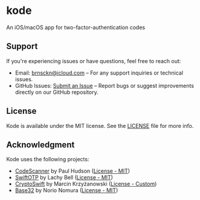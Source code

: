 # kode
An iOS/macOS app for two-factor-authentication codes

## Support
If you're experiencing issues or have questions, feel free to reach out:
- Email: [brnsckn@icloud.com](mailto:brnsckn+kode@icloud.com) – For any support inquiries or technical issues.
- GitHub Issues: [Submit an Issue](https://github.com/boranseckin/kode/issues/new/choose) – Report bugs or suggest improvements directly on our GitHub repository.

## License
Kode is available under the MIT license. See the [LICENSE](LICENSE) file for more info.

## Acknowledgment
Kode uses the following projects:
* [CodeScanner](https://github.com/twostraws/CodeScanner) by Paul Hudson ([License - MIT](https://github.com/twostraws/CodeScanner/blob/main/LICENSE))
* [SwiftOTP](https://github.com/lachlanbell/SwiftOTP) by Lachy Bell ([License - MIT](https://github.com/lachlanbell/SwiftOTP/blob/master/LICENSE))
* [CryptoSwift](https://github.com/krzyzanowskim/CryptoSwift) by Marcin Krzyżanowski ([License - Custom](https://github.com/krzyzanowskim/CryptoSwift/blob/main/LICENSE))
* [Base32](https://github.com/norio-nomura/Base32) by Norio Nomura ([License - MIT](https://github.com/norio-nomura/Base32/blob/master/LICENSE))
